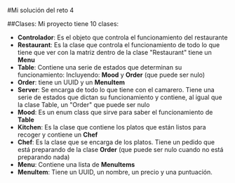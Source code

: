 #Mi solución del reto 4

##Clases:
Mi proyecto tiene 10 clases:

- <b>Controlador</b>: Es el objeto que controla el funcionamiento del restaurante <br>
- <b>Restaurant</b>: Es la clase que controla el funcionamiento de todo lo que tiene que ver con la matriz dentro de la clase "Restaurant" tiene un <b>Menu</b><br>
- <b>Table</b>: Contiene una serie de estados que determinan su funcionamiento: Incluyendo: <b>Mood</b> y <b>Order</b> (que puede ser nulo)<br>
- <b>Order</b>: tiene un UUID y un <b>MenuItem</b><br>
- <b>Server</b>: Se encarga de todo lo que tiene con el camarero. Tiene una serie de estados que dictan su funcionamiento y contiene, al igual que la clase Table, un "Order" que puede ser nulo<br>
- <b>Mood</b>: Es un enum class que sirve para saber el funcionamiento de <b>Table</b><br>
- <b>Kitchen</b>: Es la clase que contiene los platos que están listos para recoger y contiene un <b>Chef</b><br>
- <b>Chef</b>: Es la clase que se encarga de los platos. Tiene un pedido que está preparando de la clase <b>Order</b> (que puede ser nulo cuando no está preparando nada)<br>
- <b>Menu</b>: Contiene una lista de <b>MenuItems</b> <br>
- <b>MenuItem</b>: Tiene un UUID, un nombre, un precio y una puntuación.<br>
